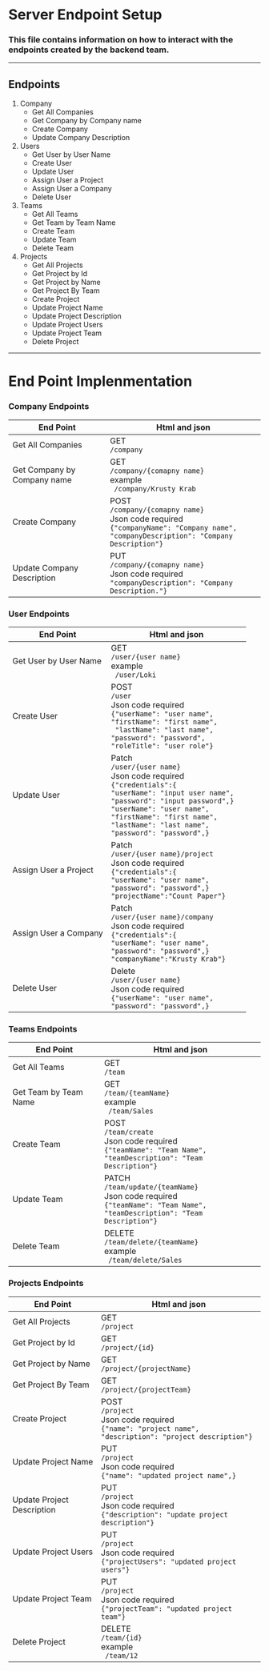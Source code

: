 
# **Server Endpoint Setup**

### This file contains information on how to interact with the endpoints created by the backend team. 
___

## Endpoints

1. Company
    * Get All Companies
    * Get Company by Company name
    * Create Company
    * Update Company Description
2. Users
    * Get User by User Name
    * Create User
    * Update User
    * Assign User a Project
    * Assign User a Company
    * Delete User
3. Teams
    * Get All Teams
    * Get Team by Team Name
    * Create Team
    * Update Team
    * Delete Team
4. Projects
    * Get All Projects
    * Get Project by Id
    * Get Project by Name
    * Get Project By Team
    * Create Project
    * Update Project Name
    * Update Project Description
    * Update Project Users
    * Update Project Team
    * Delete Project

___

#   **End Point Implenmentation**

### **Company Endpoints**

End Point | Html and json
------------ | -------------
Get All Companies | GET </br>``` /company ```
Get Company by Company name | GET </br>``` /company/{comapny name} ```</br> example</br> ```  /company/Krusty Krab ```
Create Company | POST </br>``` /company/{comapny name} ```</br> Json code required </br>```{"companyName": "Company name", ``` </br> ```"companyDescription": "Company Description"}  ```
Update Company Description | PUT </br>``` /company/{comapny name} ```</br> Json code required </br> ```"companyDescription": "Company Description."}  ```

### **User Endpoints**

End Point | Html and json
------------ | -------------
Get User by User Name | GET </br>``` /user/{user name} ```</br> example</br> ```  /user/Loki ```
Create User | POST </br>``` /user ```</br> Json code required </br>```{"userName": "user name", ``` </br> ```"firstName": "first name",``` </br> ``` "lastName": "last name",``` </br> ```"password": "password",``` </br> ```"roleTitle": "user role"}  ```
Update User | Patch </br>``` /user/{user name} ```</br> Json code required </br> ``` {"credentials":{  ``` </br>```"userName": "input user name", ``` </br> ```"password": "input password",}  ``` </br>```"userName": "user name", ``` </br> ```"firstName": "first name",``` </br> ```"lastName": "last name",``` </br> ```"password": "password",}  ```
Assign User a Project | Patch </br>``` /user/{user name}/project ```</br> Json code required </br> ``` {"credentials":{  ``` </br>```"userName": "user name", ``` </br> ```"password": "password",}  ``` </br>```"projectName":"Count Paper"}  ```
Assign User a Company | Patch </br>``` /user/{user name}/company ```</br> Json code required </br> ``` {"credentials":{  ``` </br>```"userName": "user name", ``` </br> ```"password": "password",}  ``` </br>```"companyName":"Krusty Krab"}  ```
Delete User | Delete </br>``` /user/{user name} ```</br> Json code required </br> ``` {"userName": "user name", ``` </br> ```"password": "password",}  ```

### **Teams Endpoints**

End Point | Html and json
------------ | -------------
Get All Teams | GET </br> ``` /team ``` 
Get Team by Team Name | GET </br> ``` /team/{teamName} ```</br> example</br> ```  /team/Sales ```
Create Team | POST </br> ``` /team/create ```</br> Json code required </br> ```{"teamName": "Team Name", ``` </br> ```"teamDescription": "Team Description"}  ```
Update Team | PATCH </br> ``` /team/update/{teamName} ```</br> Json code required </br> ```{"teamName": "Team Name", ``` </br> ```"teamDescription": "Team Description"}  ```
Delete Team | DELETE </br> ``` /team/delete/{teamName} ```</br> example</br> ```  /team/delete/Sales ```


### **Projects Endpoints**

End Point | Html and json
------------ | -------------
Get All Projects |  GET </br> ``` /project ```
Get Project by Id | GET </br> ``` /project/{id} ```
Get Project by Name | GET </br> ``` /project/{projectName} ```
Get Project By Team | GET </br> ``` /project/{projectTeam} ```
Create Project | POST </br>``` /project ```</br> Json code required </br>```{"name": "project name", ``` </br> ```"description": "project description"}```
Update Project Name | PUT </br>``` /project ```</br> Json code required </br>```{"name": "updated project name",}  ```
Update Project Description | PUT </br>``` /project ```</br> Json code required </br>```{"description": "update project description"}  ```
Update Project Users | PUT </br>``` /project ```</br> Json code required </br>```{"projectUsers": "updated project users"}  ```
Update Project Team | PUT </br>``` /project ```</br> Json code required </br>```{"projectTeam": "updated project team"}  ```
Delete Project | DELETE </br> ``` /team/{id} ```</br> example</br> ```  /team/12 ```




